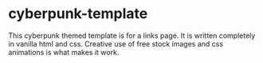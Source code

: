 # cyberpunk-template
This cyberpunk themed template is for a links page. It is written completely in vanilla html and css. Creative use of free stock images and css animations is what makes it work. 
